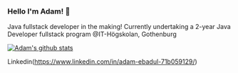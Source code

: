 ### Hello I'm Adam! 👋
Java fullstack developer in the making!
Currently undertaking a 2-year Java Developer fullstack program @IT-Högskolan, Gothenburg

[![Adam's github stats](https://github-readme-stats.vercel.app/api?username=Ahsanadam)](https://github.com/Ahsanadam/github-readme-stats)

Linkedin(https://www.linkedin.com/in/adam-ebadul-71b059129/)


